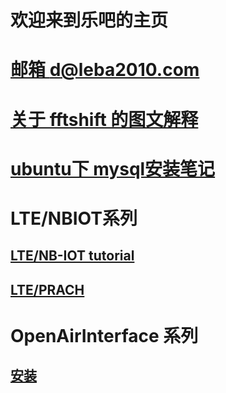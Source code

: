# 欢迎来到乐吧的主页
# [邮箱 d@leba2010.com](myabout.html)
# [关于 fftshift 的图文解释](/pages/fftshift_explain.html)
# [ubuntu下 mysql安装笔记](/pages/mysql_install.html)
# LTE/NBIOT系列  
## [LTE/NB-IOT tutorial](/pages/LTE_NB_IoT_tutorial.html)
## [LTE/PRACH](/pages/RACH_generating.html)
#  OpenAirInterface 系列
## [安装](/pages/oai_install_00.html) 

